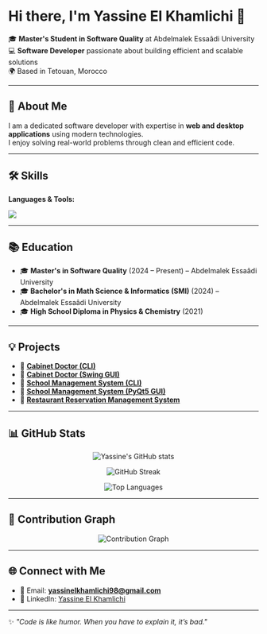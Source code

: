 # Hi there, I'm Yassine El Khamlichi 👋  

🎓 **Master's Student in Software Quality** at Abdelmalek Essaâdi University  
💻 **Software Developer** passionate about building efficient and scalable solutions  
🌍 Based in Tetouan, Morocco  

---

## 🚀 About Me
I am a dedicated software developer with expertise in **web and desktop applications** using modern technologies.  
I enjoy solving real-world problems through clean and efficient code.  

---

## 🛠️ Skills

**Languages & Tools:**  

<p align="left">
  <img src="https://skillicons.dev/icons?i=python,java,php,html,css,mysql,sqlite,laravel,spring,bootstrap,git,github" />
</p>

---

## 📚 Education
- 🎓 **Master's in Software Quality** (2024 – Present) – Abdelmalek Essaâdi University  
- 🎓 **Bachelor's in Math Science & Informatics (SMI)** (2024) – Abdelmalek Essaâdi University  
- 🎓 **High School Diploma in Physics & Chemistry** (2021)  

---

## 💡 Projects

- 🏥 [**Cabinet Doctor (CLI)**](https://github.com/yassin-elkhamlichi/Cabinet-Doctor-with-storage-in-DB-using-Terminal)  
- 🏥 [**Cabinet Doctor (Swing GUI)**](https://github.com/yassin-elkhamlichi/Cabinet_Doctor_with_JavaFX)  
- 🏫 [**School Management System (CLI)**](https://github.com/yassin-elkhamlichi/School-management-with-Terminal-Entity-Framework-Core-)  
- 🏫 [**School Management System (PyQt5 GUI)**](https://github.com/yassin-elkhamlichi/School-management-with-GUI-use-tkinter)  
- 🍴 [**Restaurant Reservation Management System**](https://github.com/yassin-elkhamlichi/Restoran)  

---

## 📊 GitHub Stats

<p align="center">
  <img src="https://github-readme-stats.vercel.app/api?username=yassin-elkhamlichi&show_icons=true&theme=tokyonight" alt="Yassine's GitHub stats" />
</p>

<p align="center">
  <img src="https://github-readme-streak-stats.herokuapp.com/?user=yassin-elkhamlichi&theme=tokyonight" alt="GitHub Streak" />
</p>

<p align="center">
  <img src="https://github-readme-stats.vercel.app/api/top-langs/?username=yassin-elkhamlichi&layout=compact&theme=tokyonight" alt="Top Languages" />
</p>

---

## 🌱 Contribution Graph

<p align="center">
  <img src="https://github-readme-activity-graph.vercel.app/graph?username=yassin-elkhamlichi&theme=tokyo-night" alt="Contribution Graph" />
</p>

---

## 🌐 Connect with Me
- 📧 Email: **yassinelkhamlichi98@gmail.com**  
- 💼 LinkedIn: [Yassine El Khamlichi](https://www.linkedin.com/in/yassinelkhamlichi )  

---

✨ *"Code is like humor. When you have to explain it, it’s bad."*
